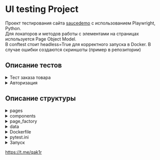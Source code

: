 # UI testing Project

Проект тестирования сайта [saucedemo](https://www.saucedemo.com/) с использованием Playwright, Python.  
Для локаторов и методов работы с элементами на страницах используется Page Object Model.  
В conftest стоит headless=True для корректного запуска в Docker. В случае ошибки создаются скриншоты (пример в репозитории)

## Описание тестов
<details>
<summary>Тест заказа товара</summary>

### test_item_order
Вход и выход в аккаунт осуществляется с помощью фикстур (login, logout)  
На вход передаются название товара для заказа и полное название товара для проверки в корзине  

### Шаги:
- Добавление в корзину с общей страницы товара (проверка отображения кнопки для удаления + иконки количества на корзине)
- Открытие корзины
- Открытие формы заказа
- Заполнение формы (случайные данные через faker)
- Открытие страницы подтверждения (проверка url)
- Проверка имени товара в заказе
- Финиш (проверка url)

</details>

<details>
<summary>Авторизация</summary>

### test_login_form_visibility
Проверка отображения формы для входа. Форма для ввода логина и пароля корректно отображается на странице при загрузке.

### test_authorization
Проверка входа пользователей с доступом. Успешная авторизацию пользователей с корректными учетными данными и переход на нужную страницу.

### test_negative_authorization
Проверка запрета входа для заблокированного пользователя. Заблокированный пользователь не может войти в систему и видит соответствующее сообщение об ошибке.

</details>

## Описание структуры

<details>
<summary>pages</summary>

**base_page** используется для общих методов работы со страницами и их наследования, а также компонентов  
**login_page**, **products_page**: для конкретных страниц сайта и работы с ними (локаторы и методы)
</details>

<details>
<summary>components</summary>

Здесь указаны компоненты сайта, которые могут использоваться на разных страницах.  
В данном случае используется меню-бургер, доступ к которому может понадобиться с любого раздела сайта (например, для выхода из профиля)

</details>

<details>
<summary>page_factory</summary>

Здесь создан базовый Component со своими методами, а от него уже необходимые на сайте: Button, Input, Title и т.д.  
Для каждого компонента можно задать собственные методы, что даёт возможность удобно их вызывать и не переписывать заново

</details>

<details>
<summary>data</summary>

В данном случае используется для генерации случайных данных для полей формы заказа 

</details>

<details>
<summary>Dockerfile</summary>

Для запуска тестов в стандартном контейнере PlayWright:
### Шаги:
- docker pull mcr.microsoft.com/playwright/python:v1.47.0-noble
- docker run -it --rm --ipc=host mcr.microsoft.com/playwright/python:v1.47.0-noble /bin/bash
- docker build -t my-playwright-tests .
- docker run --rm my-playwright-tests pytest -v --tb=short

</details>

<details>
<summary>pytest.ini</summary>

Для указания pytest.mark (помогает избежать лишних предупреждений)

</details>

<details>
<summary>Запуск</summary>

- git clone https://github.com/Mack3v/ui_testing.git
- pip install virtualenv
- virtualenv venv
- source venv/bin/activate или .\venv\Scripts\Activate (для PowerShell)
- pip install -r requirements.txt
- python -m pytest


</details>

https://t.me/qak1r
